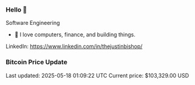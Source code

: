 ### Hello 🤙  

Software Engineering

- 🔭 I love computers, finance, and building things.
  
LinkedIn: https://www.linkedin.com/in/thejustinbishop/  








































































































































































































































### Bitcoin Price Update
Last updated: 2025-05-18 01:09:22 UTC
Current price: $103,329.00 USD
